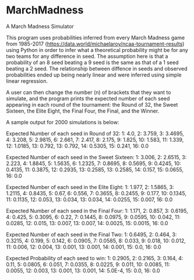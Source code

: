 # MarchMadness
A March Madness Simulator

This program uses probabilities inferred from every March Madness game from 1985-2017 (https://data.world/michaelaroy/ncaa-tournament-results) using Python in order to infer what a theoretical probability might be for any two teams for any difference in seed.
The assumption here is that a probability of an 8 seed beating a 9 seed is the same as that of a 1 seed beating a 2 seed. The relationship between diffence in seeds and observed probabilities ended up being nearly linear and were inferred using simple linear regression.

A user can then change the number (n) of brackets that they want to simulate, and the program prints the expected number of each seed appearing in each round of the tournament: the Round of 32, the Sweet Sixteen, the Elite Eight, the Final Four, the Final, and the Winner.

A sample output for 2000 simulations is below:

Expected Number of each seed in Round of 32:
1: 4.0, 2: 3.759, 3: 3.4695, 4: 3.208, 5: 2.9815, 6: 2.661, 7: 2.417, 8: 2.175, 9: 1.825, 10: 1.583, 11: 1.339, 12: 1.0185, 13: 0.792, 13: 0.792, 14: 0.5305, 15: 0.241, 16: 0.0

Expected Number of each seed in the Sweet Sixteen:
1: 3.006, 2: 2.6515, 3: 2.223, 4: 1.8845, 5: 1.5635, 6: 1.2325, 7: 0.8695, 8: 0.5695, 9: 0.4245, 10: 0.4135, 11: 0.3875, 12: 0.2935, 13: 0.2585, 13: 0.2585, 14: 0.157, 15: 0.0655, 16: 0.0

Expected Number of each seed in the Elite Eight:
 1: 1.977, 2: 1.5865, 3: 1.2115, 4: 0.8435, 5: 0.67, 6: 0.556, 7: 0.3655, 8: 0.2455, 9: 0.177, 10: 0.1345, 11: 0.1135, 12: 0.053, 13: 0.034, 13: 0.034, 14: 0.0255, 15: 0.007, 16: 0.0
 
Expected Number of each seed in the Final Four:
 1: 1.171, 2: 0.857, 3: 0.6195, 4: 0.425, 5: 0.3095, 6: 0.22, 7: 0.1445, 8: 0.0975, 9: 0.0595, 10: 0.042, 11: 0.0285, 12: 0.015, 13: 0.007, 13: 0.007, 14: 0.0025, 15: 0.0015, 16: 0.0
 
Expected Number of each seed in the Final Two:
 1: 0.6495, 2: 0.464, 3: 0.3215, 4: 0.199, 5: 0.142, 6: 0.0905, 7: 0.0585, 8: 0.033, 9: 0.018, 10: 0.012, 11: 0.006, 12: 0.004, 13: 0.001, 13: 0.001, 14: 0.001, 15: 0.0, 16: 0.0
 
Expected Probability of each seed to win:
 1: 0.2905, 2: 0.2165, 3: 0.164, 4: 0.11, 5: 0.0805, 6: 0.051, 7: 0.0355, 8: 0.0225, 9: 0.011, 10: 0.0085, 11: 0.0055, 12: 0.003, 13: 0.001, 13: 0.001, 14: 5.0E-4, 15: 0.0, 16: 0.0

